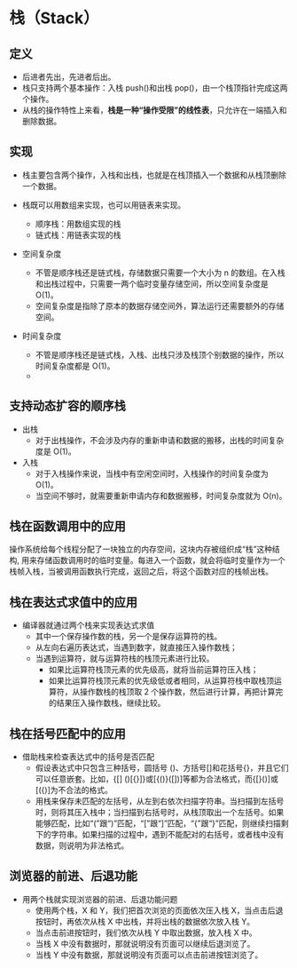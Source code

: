 # 栈（Stack）

## 定义

* 后进者先出，先进者后出。
* 栈只支持两个基本操作：入栈 push()和出栈 pop()，由一个栈顶指针完成这两个操作。
* 从栈的操作特性上来看，**栈是一种“操作受限”的线性表**，只允许在一端插入和删除数据。

## 实现

* 栈主要包含两个操作，入栈和出栈，也就是在栈顶插入一个数据和从栈顶删除一个数据。
* 栈既可以用数组来实现，也可以用链表来实现。
  * 顺序栈：用数组实现的栈
  * 链式栈：用链表实现的栈

* 空间复杂度
  * 不管是顺序栈还是链式栈，存储数据只需要一个大小为 n 的数组。在入栈和出栈过程中，只需要一两个临时变量存储空间，所以空间复杂度是 O(1)。
  * 空间复杂度是指除了原本的数据存储空间外，算法运行还需要额外的存储空间。
* 时间复杂度
  * 不管是顺序栈还是链式栈，入栈、出栈只涉及栈顶个别数据的操作，所以时间复杂度都是 O(1)。
  * 

## 支持动态扩容的顺序栈

* 出栈
  * 对于出栈操作，不会涉及内存的重新申请和数据的搬移，出栈的时间复杂度是 O(1)。
* 入栈
  * 对于入栈操作来说，当栈中有空闲空间时，入栈操作的时间复杂度为 O(1)。
  * 当空间不够时，就需要重新申请内存和数据搬移，时间复杂度就为 O(n)。



## 栈在函数调用中的应用

操作系统给每个线程分配了一块独立的内存空间，这块内存被组织成“栈”这种结构, 用来存储函数调用时的临时变量。每进入一个函数，就会将临时变量作为一个栈帧入栈，当被调用函数执行完成，返回之后，将这个函数对应的栈帧出栈。



## 栈在表达式求值中的应用

* 编译器就通过两个栈来实现表达式求值
  * 其中一个保存操作数的栈，另一个是保存运算符的栈。
  * 从左向右遍历表达式，当遇到数字，就直接压入操作数栈；
  * 当遇到运算符，就与运算符栈的栈顶元素进行比较。
    * 如果比运算符栈顶元素的优先级高，就将当前运算符压入栈；
    * 如果比运算符栈顶元素的优先级低或者相同，从运算符栈中取栈顶运算符，从操作数栈的栈顶取 2 个操作数，然后进行计算，再把计算完的结果压入操作数栈，继续比较。



## 栈在括号匹配中的应用

* 借助栈来检查表达式中的括号是否匹配
  * 假设表达式中只包含三种括号，圆括号 ()、方括号[]和花括号{}，并且它们可以任意嵌套。比如，{[] ()[{}]}或[{()}([])]等都为合法格式，而{[}()]或[({)]为不合法的格式。
  * 用栈来保存未匹配的左括号，从左到右依次扫描字符串。当扫描到左括号时，则将其压入栈中；当扫描到右括号时，从栈顶取出一个左括号。如果能够匹配，比如“(”跟“)”匹配，“[”跟“]”匹配，“{”跟“}”匹配，则继续扫描剩下的字符串。如果扫描的过程中，遇到不能配对的右括号，或者栈中没有数据，则说明为非法格式。



## 浏览器的前进、后退功能
* 用两个栈就实现浏览器的前进、后退功能问题
  * 使用两个栈，X 和 Y，我们把首次浏览的页面依次压入栈 X，当点击后退按钮时，再依次从栈 X 中出栈，并将出栈的数据依次放入栈 Y。
  * 当点击前进按钮时，我们依次从栈 Y 中取出数据，放入栈 X 中。
  * 当栈 X 中没有数据时，那就说明没有页面可以继续后退浏览了。
  * 当栈 Y 中没有数据，那就说明没有页面可以点击前进按钮浏览了。



